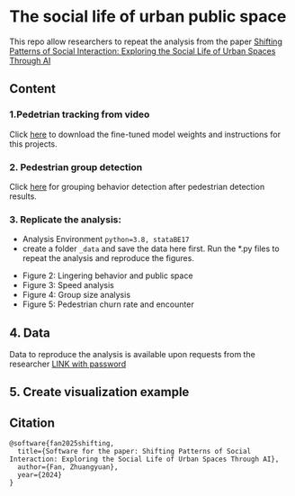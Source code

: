 # The social life of urban public space
This repo allow researchers to repeat the analysis from the paper [Shifting Patterns of Social Interaction: Exploring the Social Life of Urban Spaces Through AI](https://www.nber.org/system/files/working_papers/w33185/w33185.pdf)
## Content
### 1.Pedetrian tracking from video
Click [here](https://github.com/brookefzy/uvi-yolov5-deepsort) to download the fine-tuned model weights and instructions for this projects.

### 2. Pedestrian group detection
Click [here](https://github.com/brookefzy/uvi-public-space) for grouping behavior detection after pedestrian detection results.

### 3. Replicate the analysis:
* Analysis Environment
```python=3.8, stataBE17```
* create a folder `_data` and save the data here first.
Run the *.py files to repeat the analysis and reproduce the figures.
- Figure 2: Lingering behavior and public space
- Figure 3: Speed analysis
- Figure 4: Group size analysis
- Figure 5: Pedestrian churn rate and encounter

## 4. Data
Data to reproduce the analysis is available upon requests from the researcher [LINK with password](https://www.dropbox.com/scl/fi/pqt9awsj4otws3mwrwr2g/c_alldf_update.csv?rlkey=3sxzcsz8ek3tq1zebdbnd44b8&st=5v2g9heb&dl=0)

## 5. Create visualization example

## Citation
```
@software{fan2025shifting,
  title={Software for the paper: Shifting Patterns of Social Interaction: Exploring the Social Life of Urban Spaces Through AI},
  author={Fan, Zhuangyuan},
  year={2024}
}
```